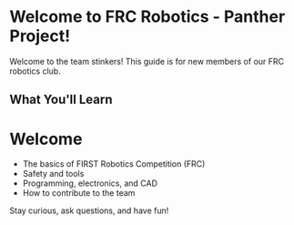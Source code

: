 # Welcome to FRC Robotics - Panther Project!

Welcome to the team stinkers! This guide is for new members of our FRC robotics club.

## What You'll Learn

# Welcome

- The basics of FIRST Robotics Competition (FRC)
- Safety and tools
- Programming, electronics, and CAD
- How to contribute to the team

Stay curious, ask questions, and have fun!
